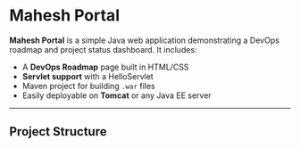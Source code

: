 
# Mahesh Portal

**Mahesh Portal** is a simple Java web application demonstrating a DevOps roadmap and project status dashboard. It includes:

- A **DevOps Roadmap** page built in HTML/CSS
- **Servlet support** with a HelloServlet
- Maven project for building `.war` files
- Easily deployable on **Tomcat** or any Java EE server

---

## Project Structure


